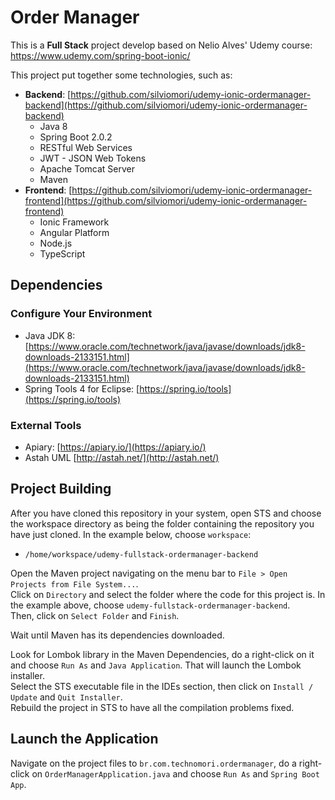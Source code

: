 # Order Manager

This is a **Full Stack** project develop based on Nelio Alves' Udemy course:  
https://www.udemy.com/spring-boot-ionic/  

This project put together some technologies, such as:

* **Backend**: [https://github.com/silviomori/udemy-ionic-ordermanager-backend](https://github.com/silviomori/udemy-ionic-ordermanager-backend)  
	* Java 8
	* Spring Boot 2.0.2
	* RESTful Web Services
	* JWT - JSON Web Tokens
	* Apache Tomcat Server
	* Maven
* **Frontend**: [https://github.com/silviomori/udemy-ionic-ordermanager-frontend](https://github.com/silviomori/udemy-ionic-ordermanager-frontend)
	* Ionic Framework
	* Angular Platform
	* Node.js
	* TypeScript

## Dependencies
### Configure Your Environment
- Java JDK 8: [https://www.oracle.com/technetwork/java/javase/downloads/jdk8-downloads-2133151.html](https://www.oracle.com/technetwork/java/javase/downloads/jdk8-downloads-2133151.html)
- Spring Tools 4 for Eclipse: [https://spring.io/tools](https://spring.io/tools)

###  External Tools
- Apiary: [https://apiary.io/](https://apiary.io/)
- Astah UML [http://astah.net/](http://astah.net/)

## Project Building
After you have cloned this repository in your system, open STS and choose the workspace directory as being the folder containing the repository you have just cloned. In the example below, choose `workspace`:

- `/home/workspace/udemy-fullstack-ordermanager-backend`

Open the Maven project navigating on the menu bar to `File > Open Projects from File System...`.  
Click on `Directory` and select the folder where the code for this project is. In the example above, choose `udemy-fullstack-ordermanager-backend`.  
Then, click on `Select Folder` and `Finish`.

Wait until Maven has its dependencies downloaded.

Look for Lombok library in the Maven Dependencies, do a right-click on it and choose `Run As` and `Java Application`. That will launch the Lombok installer.  
Select the STS executable file in the IDEs section, then click on `Install / Update` and `Quit Installer`.  
Rebuild the project in STS to have all the compilation problems fixed.

## Launch the Application
Navigate on the project files to `br.com.technomori.ordermanager`, do a right-click on `OrderManagerApplication.java` and choose `Run As` and `Spring Boot App`.